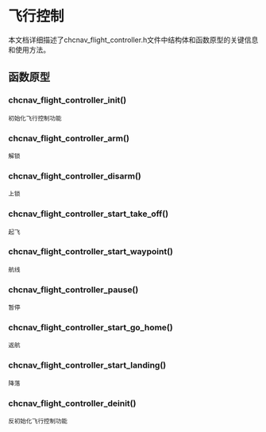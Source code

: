 # 飞行控制
本文档详细描述了chcnav_flight_controller.h文件中结构体和函数原型的关键信息和使用方法。

## 函数原型
### chcnav_flight_controller_init()
    初始化飞行控制功能
### chcnav_flight_controller_arm()
    解锁
### chcnav_flight_controller_disarm()
    上锁
### chcnav_flight_controller_start_take_off()
    起飞
### chcnav_flight_controller_start_waypoint()
    航线
### chcnav_flight_controller_pause()
    暂停
### chcnav_flight_controller_start_go_home()
    返航
### chcnav_flight_controller_start_landing()
    降落
### chcnav_flight_controller_deinit()
    反初始化飞行控制功能